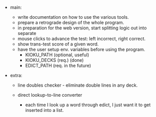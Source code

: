 - main:
  - write documentation on how to use the various tools.
  - prepare a retrograde design of the whole program.
  - in preparation for the web version, start splitting logic out into separate 
  - mouse clicks to advance the test: left incorrect, right correct.
  - show trans-test score of a given word.
  - have the user setup env. variables before using the program.
    - KIOKU_PATH (optional, useful)
    - KIOKU_DECKS (req.) (done)
    - EDICT_PATH (req. in the future)

- extra:
  - line doubles checker - eliminate double lines in any deck.
  
  - direct lookup-to-line converter
    - each time I look up a word through edict, I just want it to get inserted into a list.